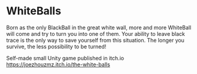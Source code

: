 # WhiteBalls

Born as the only BlackBall in the great white wall, more and more WhiteBall will come and try to turn you into one of them. Your ability to leave black trace is the only way to save yourself from this situation. The longer you survive, the less possibility to be turned! 

Self-made small Unity game published in itch.io
https://joezhouzmz.itch.io/the-white-balls
